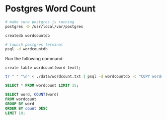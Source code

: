 # Postgres Word Count

```bash
# make sure postgres is running
postgres -D /usr/local/var/postgres

createdb wordcountdb

# launch postgres terminal
psql -d wordcountdb
```

Run the following command:

```
create table wordcount(word text);
```

```bash
tr " " "\n" < ./data/wordcount.txt | psql -d wordcountdb -c "COPY wordcount FROM stdin (delimiter ' ');"
```

```sql
SELECT * FROM wordcount LIMIT 15;
```

```sql
SELECT word, COUNT(word) 
FROM wordcount 
GROUP BY word 
ORDER BY count DESC 
LIMIT 10;
```